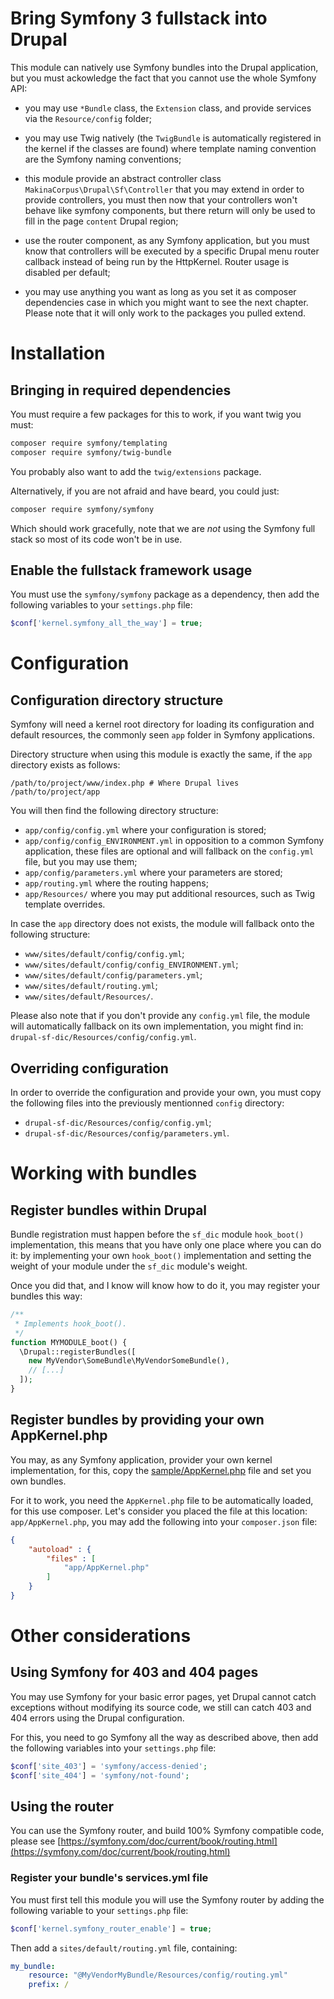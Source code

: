 # Bring Symfony 3 fullstack into Drupal

This module can natively use Symfony bundles into the Drupal application, but
you must ackowledge the fact that you cannot use the whole Symfony API:

 *  you may use ```*Bundle``` class, the ```Extension``` class, and provide
    services via the ```Resource/config``` folder;

 *  you may use Twig natively (the ```TwigBundle``` is automatically registered
    in the kernel if the classes are found) where template naming convention
    are the Symfony naming conventions;

 *  this module provide an abstract controller class
    ```MakinaCorpus\Drupal\Sf\Controller``` that you may extend in order to
    provide controllers, you must then now that your controllers won't behave
    like symfony components, but there return will only be used to fill in the
    page ```content``` Drupal region;

 *  use the router component, as any Symfony application, but you must know that
    controllers will be executed by a specific Drupal menu router callback instead
    of being run by the HttpKernel. Router usage is disabled per default;

 *  you may use anything you want as long as you set it as composer dependencies
    case in which you might want to see the next chapter. Please note that it
    will only work to the packages you pulled extend.


# Installation

## Bringing in required dependencies

You must require a few packages for this to work, if you want twig you must:
```sh
composer require symfony/templating
composer require symfony/twig-bundle
```

You probably also want to add the ```twig/extensions``` package.

Alternatively, if you are not afraid and have beard, you could just:

```sh
composer require symfony/symfony
```

Which should work gracefully, note that we are *not* using the Symfony full
stack so most of its code won't be in use.


## Enable the fullstack framework usage

You must use the ```symfony/symfony``` package as a dependency, then add
the following variables to your ```settings.php``` file:
```php
$conf['kernel.symfony_all_the_way'] = true;
```

# Configuration

## Configuration directory structure

Symfony will need a kernel root directory for loading its configuration and
default resources, the commonly seen ``app`` folder in Symfony applications.

Directory structure when using this module is exactly the same, if the ``app``
directory exists as follows:

```
/path/to/project/www/index.php # Where Drupal lives
/path/to/project/app
```

You will then find the following directory structure:

*   ``app/config/config.yml`` where your configuration is stored;
*   ``app/config/config_ENVIRONMENT.yml`` in opposition to a common Symfony
    application, these files are optional and will fallback on the ``config.yml``
    file, but you may use them;
*   ``app/config/parameters.yml`` where your parameters are stored;
*   ``app/routing.yml`` where the routing happens;
*   ``app/Resources/`` where you may put additional resources, such as Twig
    template overrides.

In case the ``app`` directory does not exists, the module will fallback onto
the following structure:

*   ``www/sites/default/config/config.yml``;
*   ``www/sites/default/config/config_ENVIRONMENT.yml``;
*   ``www/sites/default/config/parameters.yml``;
*   ``www/sites/default/routing.yml``;
*   ``www/sites/default/Resources/``.

Please also note that if you don't provide any ``config.yml`` file, the module
will automatically fallback on its own implementation, you might find in:
``drupal-sf-dic/Resources/config/config.yml``.


## Overriding configuration

In order to override the configuration and provide your own, you must copy
the following files into the previously mentionned ``config`` directory:

*   ``drupal-sf-dic/Resources/config/config.yml``;
*   ``drupal-sf-dic/Resources/config/parameters.yml``.


# Working with bundles

## Register bundles within Drupal

Bundle registration must happen before the ```sf_dic``` module ```hook_boot()```
implementation, this means that you have only one place where you can do it:
by implementing your own ```hook_boot()``` implementation and setting the
weight of your module under the ```sf_dic``` module's weight.

Once you did that, and I know will know how to do it, you may register your
bundles this way:

```php
/**
 * Implements hook_boot().
 */
function MYMODULE_boot() {
  \Drupal::registerBundles([
    new MyVendor\SomeBundle\MyVendorSomeBundle(),
    // [...]
  ]);
}
```

## Register bundles by providing your own AppKernel.php


You may, as any Symfony application, provider your own kernel implementation,
for this, copy the [sample/AppKernel.php](sample/AppKernel.php) file and set
you own bundles.

For it to work, you need the ``AppKernel.php`` file to be automatically
loaded, for this use composer. Let's consider you placed the file at this
location: ``app/AppKernel.php``, you may add the following into your
``composer.json`` file:

```json
{
    "autoload" : {
        "files" : [
            "app/AppKernel.php"
        ]
    }
}
```


# Other considerations

## Using Symfony for 403 and 404 pages

You may use Symfony for your basic error pages, yet Drupal cannot catch
exceptions without modifying its source code, we still can catch 403 and
404 errors using the Drupal configuration.

For this, you need to go Symfony all the way as described above, then add
the following variables into your ``settings.php`` file:
```php
$conf['site_403'] = 'symfony/access-denied';
$conf['site_404'] = 'symfony/not-found';
```

## Using the router

You can use the Symfony router, and build 100% Symfony compatible code, please see
[https://symfony.com/doc/current/book/routing.html](https://symfony.com/doc/current/book/routing.html)

### Register your bundle's services.yml file

You must first tell this module you will use the Symfony router by adding the
following variable to your ``settings.php`` file:
```php
$conf['kernel.symfony_router_enable'] = true;
```

Then add a ```sites/default/routing.yml``` file, containing:

```yaml
my_bundle:
    resource: "@MyVendorMyBundle/Resources/config/routing.yml"
    prefix: /
```
